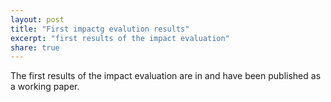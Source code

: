 ```yaml
---
layout: post
title: "First impactg evalution results"
excerpt: "first results of the impact evaluation"
share: true
---
```


The first results of the impact evaluation are in and have been published as a working paper.
